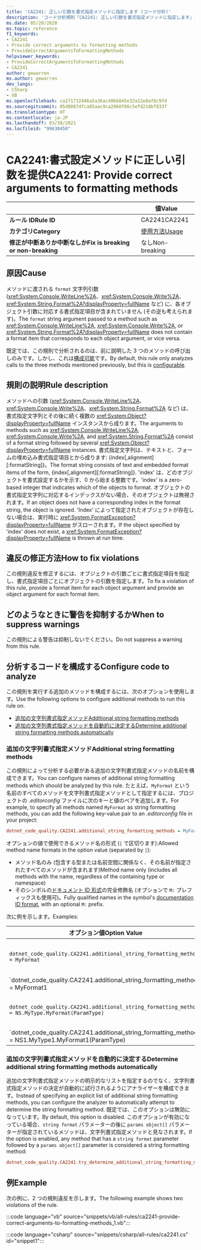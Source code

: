 ```yaml
---
title: 'CA2241: 正しい引数を書式指定メソッドに指定します (コード分析)'
description: 'コード分析規則「CA2241: 正しい引数を書式指定メソッドに指定します」について説明します'
ms.date: 05/28/2020
ms.topic: reference
f1_keywords:
- CA2241
- Provide correct arguments to formatting methods
- ProvideCorrectArgumentsToFormattingMethods
helpviewer_keywords:
- ProvideCorrectArgumentsToFormattingMethods
- CA2241
author: gewarren
ms.author: gewarren
dev_langs:
- CSharp
- VB
ms.openlocfilehash: ca271732446a5a36ac406b845e32a12e0af0c9fd
ms.sourcegitcommit: 05d0087dfca85aac9ca2960f86c5efd218bf833f
ms.translationtype: HT
ms.contentlocale: ja-JP
ms.lasthandoff: 03/30/2021
ms.locfileid: "99630450"
---
```

# <a name="ca2241-provide-correct-arguments-to-formatting-methods"></a><span data-ttu-id="05ac7-103">CA2241:書式設定メソッドに正しい引数を提供</span><span class="sxs-lookup"><span data-stu-id="05ac7-103">CA2241: Provide correct arguments to formatting methods</span></span>

| | <span data-ttu-id="05ac7-104">値</span><span class="sxs-lookup"><span data-stu-id="05ac7-104">Value</span></span> |
|-|-|
| <span data-ttu-id="05ac7-105">**ルール ID**</span><span class="sxs-lookup"><span data-stu-id="05ac7-105">**Rule ID**</span></span> |<span data-ttu-id="05ac7-106">CA2241</span><span class="sxs-lookup"><span data-stu-id="05ac7-106">CA2241</span></span>|
| <span data-ttu-id="05ac7-107">**カテゴリ**</span><span class="sxs-lookup"><span data-stu-id="05ac7-107">**Category**</span></span> |[<span data-ttu-id="05ac7-108">使用方法</span><span class="sxs-lookup"><span data-stu-id="05ac7-108">Usage</span></span>](usage-warnings.md)|
| <span data-ttu-id="05ac7-109">**修正が中断ありか中断なしか**</span><span class="sxs-lookup"><span data-stu-id="05ac7-109">**Fix is breaking or non-breaking**</span></span> |<span data-ttu-id="05ac7-110">なし</span><span class="sxs-lookup"><span data-stu-id="05ac7-110">Non-breaking</span></span>|

## <a name="cause"></a><span data-ttu-id="05ac7-111">原因</span><span class="sxs-lookup"><span data-stu-id="05ac7-111">Cause</span></span>

<span data-ttu-id="05ac7-112">メソッドに渡される `format` 文字列引数 (<xref:System.Console.WriteLine%2A>、<xref:System.Console.Write%2A>、<xref:System.String.Format%2A?displayProperty=fullName> など) に、各オブジェクト引数に対応する書式指定項目が含まれていません (その逆も考えられます)。</span><span class="sxs-lookup"><span data-stu-id="05ac7-112">The `format` string argument passed to a method such as <xref:System.Console.WriteLine%2A>,  <xref:System.Console.Write%2A>, or  <xref:System.String.Format%2A?displayProperty=fullName> does not contain a format item that corresponds to each object argument, or vice versa.</span></span>

<span data-ttu-id="05ac7-113">既定では、この規則で分析されるのは、前に説明した 3 つのメソッドの呼び出しのみです。しかし、これは[構成可能](#configure-code-to-analyze)です。</span><span class="sxs-lookup"><span data-stu-id="05ac7-113">By default, this rule only analyzes calls to the three methods mentioned previously, but this is [configurable](#configure-code-to-analyze).</span></span>

## <a name="rule-description"></a><span data-ttu-id="05ac7-114">規則の説明</span><span class="sxs-lookup"><span data-stu-id="05ac7-114">Rule description</span></span>

<span data-ttu-id="05ac7-115">メソッドへの引数 (<xref:System.Console.WriteLine%2A>、<xref:System.Console.Write%2A>、<xref:System.String.Format%2A> など) は、書式指定文字列とその後に続く複数の <xref:System.Object?displayProperty=fullName> インスタンスから成ります。</span><span class="sxs-lookup"><span data-stu-id="05ac7-115">The arguments to methods such as <xref:System.Console.WriteLine%2A>, <xref:System.Console.Write%2A>, and <xref:System.String.Format%2A> consist of a format string followed by several <xref:System.Object?displayProperty=fullName> instances.</span></span> <span data-ttu-id="05ac7-116">書式指定文字列は、テキストと、フォームの埋め込み書式指定項目とから成ります: {index[,alignment][:formatString]}。</span><span class="sxs-lookup"><span data-stu-id="05ac7-116">The format string consists of text and embedded format items of the form, {index[,alignment][:formatString]}.</span></span> <span data-ttu-id="05ac7-117">'index' は、どのオブジェクトを書式設定するかを示す、0 から始まる整数です。</span><span class="sxs-lookup"><span data-stu-id="05ac7-117">'index' is a zero-based integer that indicates which of the objects to format.</span></span> <span data-ttu-id="05ac7-118">オブジェクトの書式指定文字列に対応するインデックスがない場合、そのオブジェクトは無視されます。</span><span class="sxs-lookup"><span data-stu-id="05ac7-118">If an object does not have a corresponding index in the format string, the object is ignored.</span></span> <span data-ttu-id="05ac7-119">'Index' によって指定されたオブジェクトが存在しない場合は、実行時に <xref:System.FormatException?displayProperty=fullName> がスローされます。</span><span class="sxs-lookup"><span data-stu-id="05ac7-119">If the object specified by 'index' does not exist, a <xref:System.FormatException?displayProperty=fullName> is thrown at run time.</span></span>

## <a name="how-to-fix-violations"></a><span data-ttu-id="05ac7-120">違反の修正方法</span><span class="sxs-lookup"><span data-stu-id="05ac7-120">How to fix violations</span></span>

<span data-ttu-id="05ac7-121">この規則違反を修正するには、オブジェクトの引数ごとに書式指定項目を指定し、書式指定項目ごとにオブジェクトの引数を指定します。</span><span class="sxs-lookup"><span data-stu-id="05ac7-121">To fix a violation of this rule, provide a format item for each object argument and provide an object argument for each format item.</span></span>

## <a name="when-to-suppress-warnings"></a><span data-ttu-id="05ac7-122">どのようなときに警告を抑制するか</span><span class="sxs-lookup"><span data-stu-id="05ac7-122">When to suppress warnings</span></span>

<span data-ttu-id="05ac7-123">この規則による警告は抑制しないでください。</span><span class="sxs-lookup"><span data-stu-id="05ac7-123">Do not suppress a warning from this rule.</span></span>

## <a name="configure-code-to-analyze"></a><span data-ttu-id="05ac7-124">分析するコードを構成する</span><span class="sxs-lookup"><span data-stu-id="05ac7-124">Configure code to analyze</span></span>

<span data-ttu-id="05ac7-125">この規則を実行する追加のメソッドを構成するには、次のオプションを使用します。</span><span class="sxs-lookup"><span data-stu-id="05ac7-125">Use the following options to configure additional methods to run this rule on.</span></span>

- [<span data-ttu-id="05ac7-126">追加の文字列書式指定メソッド</span><span class="sxs-lookup"><span data-stu-id="05ac7-126">Additional string formatting methods</span></span>](#additional-string-formatting-methods)
- [<span data-ttu-id="05ac7-127">追加の文字列書式指定メソッドを自動的に決定する</span><span class="sxs-lookup"><span data-stu-id="05ac7-127">Determine additional string formatting methods automatically</span></span>](#determine-additional-string-formatting-methods-automatically)

### <a name="additional-string-formatting-methods"></a><span data-ttu-id="05ac7-128">追加の文字列書式指定メソッド</span><span class="sxs-lookup"><span data-stu-id="05ac7-128">Additional string formatting methods</span></span>

<span data-ttu-id="05ac7-129">この規則によって分析する必要がある追加の文字列書式指定メソッドの名前を構成できます。</span><span class="sxs-lookup"><span data-stu-id="05ac7-129">You can configure names of additional string formatting methods which should be analyzed by this rule.</span></span> <span data-ttu-id="05ac7-130">たとえば、`MyFormat` という名前のすべてのメソッドを文字列書式指定メソッドとして指定するには、プロジェクトの *.editorconfig* ファイルに次のキーと値のペアを追加します。</span><span class="sxs-lookup"><span data-stu-id="05ac7-130">For example, to specify all methods named `MyFormat` as string formatting methods, you can add the following key-value pair to an *.editorconfig* file in your project:</span></span>

```ini
dotnet_code_quality.CA2241.additional_string_formatting_methods = MyFormat
```

<span data-ttu-id="05ac7-131">オプションの値で使用できるメソッド名の形式 (`|` で区切ります):</span><span class="sxs-lookup"><span data-stu-id="05ac7-131">Allowed method name formats in the option value (separated by `|`):</span></span>

- <span data-ttu-id="05ac7-132">メソッド名のみ (包含する型または名前空間に関係なく、その名前が指定されたすべてのメソッドが含まれます)</span><span class="sxs-lookup"><span data-stu-id="05ac7-132">Method name only (includes all methods with the name, regardless of the containing type or namespace)</span></span>
- <span data-ttu-id="05ac7-133">そのシンボルの[ドキュメント ID 形式](../../../csharp/programming-guide/xmldoc/processing-the-xml-file.md#id-strings)の完全修飾名 (オプションで `M:` プレフィックスも使用可)。</span><span class="sxs-lookup"><span data-stu-id="05ac7-133">Fully qualified names in the symbol's [documentation ID format](../../../csharp/programming-guide/xmldoc/processing-the-xml-file.md#id-strings), with an optional `M:` prefix.</span></span>

<span data-ttu-id="05ac7-134">次に例を示します。</span><span class="sxs-lookup"><span data-stu-id="05ac7-134">Examples:</span></span>

| <span data-ttu-id="05ac7-135">オプション値</span><span class="sxs-lookup"><span data-stu-id="05ac7-135">Option Value</span></span> | <span data-ttu-id="05ac7-136">まとめ</span><span class="sxs-lookup"><span data-stu-id="05ac7-136">Summary</span></span> |
| --- | --- |
|`dotnet_code_quality.CA2241.additional_string_formatting_methods = MyFormat` | <span data-ttu-id="05ac7-137">コンパイル時に、`MyFormat` という名前が付けられたすべてのメソッドを照合します。</span><span class="sxs-lookup"><span data-stu-id="05ac7-137">Matches all methods named `MyFormat` in the compilation</span></span>
|`dotnet_code_quality.CA2241.additional_string_formatting_methods = MyFormat1|MyFormat2` | <span data-ttu-id="05ac7-138">コンパイル時に、`MyFormat1` または `MyFormat2` のいずれかの名前が付けられたすべてのメソッドを照合します。</span><span class="sxs-lookup"><span data-stu-id="05ac7-138">Matches all methods named either `MyFormat1` or `MyFormat2` in the compilation</span></span>
|`dotnet_code_quality.CA2241.additional_string_formatting_methods = NS.MyType.MyFormat(ParamType)` | <span data-ttu-id="05ac7-139">指定された完全修飾シグネチャを持つ特定の `MyFormat` メソッドを照合します。</span><span class="sxs-lookup"><span data-stu-id="05ac7-139">Matches specific method `MyFormat` with given fully qualified signature</span></span>
|`dotnet_code_quality.CA2241.additional_string_formatting_methods = NS1.MyType1.MyFormat1(ParamType)|NS2.MyType2.MyFormat2(ParamType)` | <span data-ttu-id="05ac7-140">それぞれ完全修飾シグネチャを持つ特定の `MyFormat1` および `MyFormat2` メソッドを照合します。</span><span class="sxs-lookup"><span data-stu-id="05ac7-140">Matches specific methods `MyFormat1` and `MyFormat2` with respective fully qualified signature</span></span>

### <a name="determine-additional-string-formatting-methods-automatically"></a><span data-ttu-id="05ac7-141">追加の文字列書式指定メソッドを自動的に決定する</span><span class="sxs-lookup"><span data-stu-id="05ac7-141">Determine additional string formatting methods automatically</span></span>

<span data-ttu-id="05ac7-142">追加の文字列書式指定メソッドの明示的なリストを指定するのでなく、文字列書式指定メソッドの決定が自動的に試行されるようにアナライザーを構成できます。</span><span class="sxs-lookup"><span data-stu-id="05ac7-142">Instead of specifying an explicit list of additional string formatting methods, you can configure the analyzer to automatically attempt to determine the string formatting method.</span></span> <span data-ttu-id="05ac7-143">既定では、このオプションは無効になっています。</span><span class="sxs-lookup"><span data-stu-id="05ac7-143">By default, this option is disabled.</span></span> <span data-ttu-id="05ac7-144">このオプションが有効になっている場合、`string format` パラメーターの後に `params object[]` パラメーターが指定されているメソッドは、文字列書式指定メソッドと見なされます。</span><span class="sxs-lookup"><span data-stu-id="05ac7-144">If the option is enabled, any method that has a `string format` parameter followed by a `params object[]` parameter is considered a string formatting method:</span></span>

```ini
dotnet_code_quality.CA2241.try_determine_additional_string_formatting_methods_automatically = true
```

## <a name="example"></a><span data-ttu-id="05ac7-145">例</span><span class="sxs-lookup"><span data-stu-id="05ac7-145">Example</span></span>

<span data-ttu-id="05ac7-146">次の例に、2 つの規則違反を示します。</span><span class="sxs-lookup"><span data-stu-id="05ac7-146">The following example shows two violations of the rule.</span></span>

:::code language="vb" source="snippets/vb/all-rules/ca2241-provide-correct-arguments-to-formatting-methods_1.vb":::

:::code language="csharp" source="snippets/csharp/all-rules/ca2241.cs" id="snippet1":::
